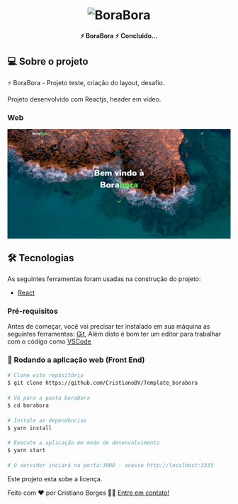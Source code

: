 <h1 align="center">
    <img alt="BoraBora" title="#BoraBora" src="./screen/web.png" />
</h1>

<h4 align="center"> 
 ⚡️ BoraBora ⚡️ Concluido...
</h4>

## 💻 Sobre o projeto

⚡️ BoraBora - Projeto teste, criação do layout, desafio.

Projeto desenvolvido com Reactjs, header em video.

### Web

<p align="center" style="display: flex; align-items: flex-start; justify-content: center;">
  <img alt="Original.io" title="#Original.io" src="./screen/borabora.png" width="800px">
</p>

## 🛠 Tecnologias

As seguintes ferramentas foram usadas na construção do projeto:

- [React][reactjs]

### Pré-requisitos

Antes de começar, você vai precisar ter instalado em sua máquina as seguintes ferramentas:
[Git](https://git-scm.com),
Além disto é bom ter um editor para trabalhar com o código como [VSCode][vscode]

### 🧭 Rodando a aplicação web (Front End)

```bash
# Clone este repositório
$ git clone https://github.com/CristianoBV/Template_borabora

# Vá para a pasta borabora
$ cd borabora

# Instale as dependências
$ yarn install

# Execute a aplicação em modo de desenvolvimento
$ yarn start

# O servidor inciará na porta:3000 - acesse http://localhost:3333
```

Este projeto esta sobe a licença.

Feito com ❤️ por Cristiano Borges 👋🏽 [Entre em contato!](https://www.linkedin.com/in/cristianobv/)

[reactjs]: https://reactjs.org
[yarn]: https://yarnpkg.com/
[vscode]: https://code.visualstudio.com/
[vceditconfig]: https://marketplace.visualstudio.com/items?itemName=EditorConfig.EditorConfig
[license]: https://github.com/CristianoBV/privacy_policy
[vceslint]: https://marketplace.visualstudio.com/items?itemName=dbaeumer.vscode-eslint

